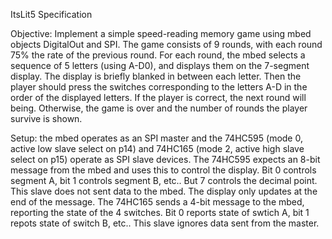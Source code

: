 ItsLit5 Specification

Objective: Implement a simple speed-reading memory game using mbed objects DigitalOut and SPI. The game consists of 9 rounds, with each round 75% the rate of the previous round. For each round, the mbed selects a sequence of 5 letters (using A-D0), and displays them on the 7-segment display. The display is briefly blanked in between each letter. Then the player should press the switches corresponding to the letters A-D in the order of the displayed letters. If the player is correct, the next round will being. Otherwise, the game is over and the number of rounds the player survive is shown.

Setup: the mbed operates as an SPI master and the 74HC595 (mode 0, active low slave select on p14) and 74HC165 (mode 2, active high slave select on p15) operate as SPI slave devices. The 74HC595 expects an 8-bit message from the mbed and uses this to control the display. Bit 0 controls segment A, bit 1 controls segment B, etc.. But 7 controls the decimal point. This slave does not sent data to the mbed. The display only updates at the end of the message. The 74HC165 sends a 4-bit message to the mbed, reporting the state of the 4 switches. Bit 0 reports state of swtich A, bit 1 repots state of switch B, etc.. This slave ignores data sent from the master.
